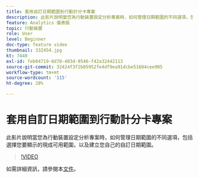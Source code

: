 ```yaml
---
title: 套用自訂日期範圍到行動計分卡專案
description: 此影片說明當您為行動裝置設定分析專案時，如何管理日期範圍的不同選項，包括選擇您要顯示的現成可用範圍，以及建立您自己的自訂日期範圍。
feature: Analytics 儀表板
topic: 行動裝置
role: User
level: Beginner
doc-type: feature video
thumbnail: 332454.jpg
kt: 7440
exl-id: feb04719-8d70-403d-9546-f42a32442113
source-git-commit: 32424f3f2b05952fe4df9ea91dcbe51684cee905
workflow-type: tm+mt
source-wordcount: '115'
ht-degree: 28%

---
```


# 套用自訂日期範圍到行動計分卡專案

此影片說明當您為行動裝置設定分析專案時，如何管理日期範圍的不同選項，包括選擇您要顯示的現成可用範圍，以及建立您自己的自訂日期範圍。

>[!VIDEO](https://video.tv.adobe.com/v/332454/?quality=12&learn=on)

如需詳細資訊，請參閱本[文件](https://experienceleague.adobe.com/docs/analytics/analyze/mobapp/curator.html?lang=zh-Hant)。

